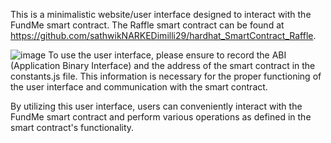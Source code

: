 This is a minimalistic website/user interface designed to interact with the FundMe smart contract. The Raffle smart contract can be found at https://github.com/sathwikNARKEDimilli29/hardhat_SmartContract_Raffle.

![image](https://github.com/sathwikNARKEDimilli29/NextJS-SmartContract-Raffle/assets/97584810/76e17e3b-ea8f-48da-9ba5-ad5323c938bb)
To use the user interface, please ensure to record the ABI (Application Binary Interface) and the address of the smart contract in the constants.js file. This information is necessary for the proper functioning of the user interface and communication with the smart contract.

By utilizing this user interface, users can conveniently interact with the FundMe smart contract and perform various operations as defined in the smart contract's functionality.

